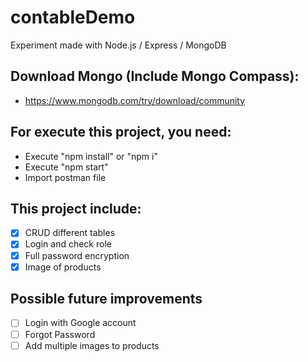 # contableDemo

Experiment made with Node.js / Express / MongoDB

## Download Mongo (Include Mongo Compass):
* https://www.mongodb.com/try/download/community

## For execute this project, you need: 
+ Execute "npm install" or "npm i"
+ Execute "npm start"
+ Import postman file

## This project include:
- [x] CRUD different tables
- [x] Login and check role
- [x] Full password encryption
- [x] Image of products

## Possible future improvements
- [ ] Login with Google account
- [ ] Forgot Password
- [ ] Add multiple images to products
